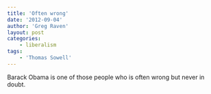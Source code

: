```yaml
---
title: 'Often wrong'
date: '2012-09-04'
author: 'Greg Raven'
layout: post
categories:
    - liberalism
tags:
    - 'Thomas Sowell'
---
```


Barack Obama is one of those people who is often wrong but never in doubt.